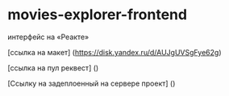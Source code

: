 # movies-explorer-frontend
интерфейс на «Реакте»

[ссылка на макет] (https://disk.yandex.ru/d/AUJgUVSgFye62g)

[ссылка на пул реквест] ()

[Ссылку на задеплоенный на сервере проект] ()
